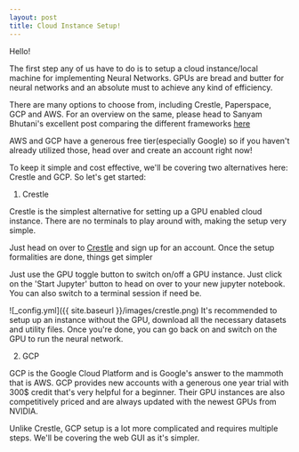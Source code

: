 ```yaml
---
layout: post
title: Cloud Instance Setup!
---
```


Hello!

The first step any of us have to do is to setup a cloud instance/local machine for implementing Neural Networks. GPUs are bread and butter for neural networks and an absolute must to achieve any kind of efficiency.

There are many options to choose from, including Crestle, Paperspace, GCP and AWS. For an overview on the same, please head to Sanyam Bhutani's excellent post comparing the different frameworks [here](https://medium.com/ai-saturdays/cloud-setup-tutorial-part-0-53d42dd4c733)

AWS and GCP have a generous free tier(especially Google) so if you haven't already utilized those, head over and create an account right now!

To keep it simple and cost effective, we'll be covering two alternatives here: Crestle and GCP. So let's get started:

1. Crestle

Crestle is the simplest alternative for setting up a GPU enabled cloud instance. There are no terminals to play around with, making the setup very simple.

Just head on over to [Crestle](https://www.crestle.com) and sign up for an account. Once the setup formalities are done, things get simpler

Just use the GPU toggle button to switch on/off a GPU instance. Just click on the 'Start Jupyter' button to head on over to your new jupyter notebook. You can also switch to a terminal session if need be.

![_config.yml]({{ site.baseurl }}/images/crestle.png) 
It's recommended to setup up an instance without the GPU, download all the necessary datasets and utility files. Once you're done, you can go back on and switch on the GPU to run the neural network.

2. GCP

GCP is the Google Cloud Platform and is Google's answer to the mammoth that is AWS. GCP provides new accounts with a generous one year trial with 300$ credit that's very helpful for a beginner. Their GPU instances are also competitively priced and are always updated with the newest GPUs from NVIDIA.

Unlike Crestle, GCP setup is a lot more complicated and requires multiple steps. We'll be covering the web GUI as it's simpler. 
